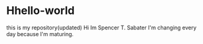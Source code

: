 # Hhello-world
this is my repository(updated)
Hi Im Spencer T. Sabater
I'm changing every day because I'm maturing.

